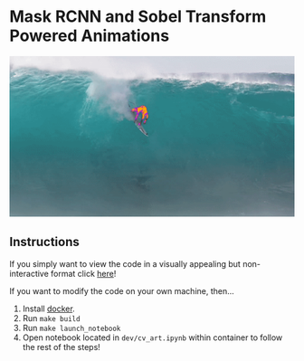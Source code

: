 # Mask RCNN and Sobel Transform Powered Animations

![surfer](surfer.gif)


## Instructions

If you simply want to view the code in a visually appealing but non-interactive format click [here](https://nbviewer.jupyter.org/github/kaulshiv/CV_video_art/blob/master/cv_art.ipynb)!

If you want to modify the code on your own machine, then...

1. Install [docker](https://docs.docker.com/get-docker/).
2. Run `make build`
3. Run `make launch_notebook`
4. Open notebook located in `dev/cv_art.ipynb` within container to follow the rest of the steps! 